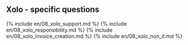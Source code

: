 ## Xolo - specific questions

{% include en/08_xolo_support.md %}
{% include en/08_xolo_responsibility.md %}
{% include en/08_xolo_invoice_creation.md %}
{% include en/08_xolo_non_it.md %}

